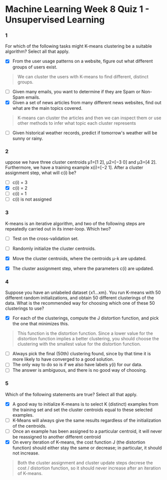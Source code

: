 # Machine Learning Week 8 Quiz 1 - Unsupervised Learning

### 1
For which of the following tasks might K-means clustering be a suitable algorithm? Select all that apply.

- [X] From the user usage patterns on a website, figure out what different groups of users exist.
> We can cluster the users with K-means to find different, distinct groups.
- [ ] Given many emails, you want to determine if they are Spam or Non-Spam emails.
- [X] Given a set of news articles from many different news websites, find out what are the main topics covered.
> K-means can cluster the articles and then we can inspect them or use other methods to infer what topic each cluster represents
- [ ]  Given historical weather records, predict if tomorrow's weather will be sunny or rainy.

### 2
uppose we have three cluster centroids μ1=[1 2], μ2=[−3 0] and μ3=[4 2]. Furthermore, we have a training example x(i)=[−2 1]. After a cluster assignment step, what will c(i) be?

- [ ] c(i) = 3
- [X] c(i) = 2
- [ ] c(i) = 1
- [ ] c(i) is not assigned

### 3
K-means is an iterative algorithm, and two of the following steps are repeatedly carried out in its inner-loop. Which two?

- [ ] Test on the cross-validation set.
- [ ] Randomly initialize the cluster centroids.
- [X] Move the cluster centroids, where the centroids μ-k are updated.
- [X] The cluster assignment step, where the parameters c(i) are updated.


### 4
Suppose you have an unlabeled dataset {x1...xm}. You run K-means with 50 different random initializations, and obtain 50 different clusterings of the data. What is the recommended way for choosing which one of these 50 clusterings to use?

- [X] For each of the clusterings, compute the J distortion function, and pick the one that minimizes this.
> This function is the distortion function. Since a lower value for the distortion function implies a better clustering, you should choose the clustering with the smallest value for the distortion function.
- [ ] Always pick the final (50th) clustering found, since by that time it is more likely to have converged to a good solution.
- [ ] The only way to do so is if we also have labels y(i) for our data.
- [ ] The answer is ambiguous, and there is no good way of choosing.

### 5

Which of the following statements are true? Select all that apply.

- [X] A good way to initialize K-means is to select K (distinct) examples from the training set and set the cluster centroids equal to these selected examples.
- [ ] K-Means will always give the same results regardless of the initialization of the centroids.
- [ ] Once an example has been assigned to a particular centroid, it will never be reassigned to another different centroid
- [X] On every iteration of K-means, the cost function J (the distortion function) should either stay the same or decrease; in particular, it should not increase.
> Both the cluster assignment and cluster update steps decrese the cost / distortion function, so it should never increase after an iteration of K-means.
